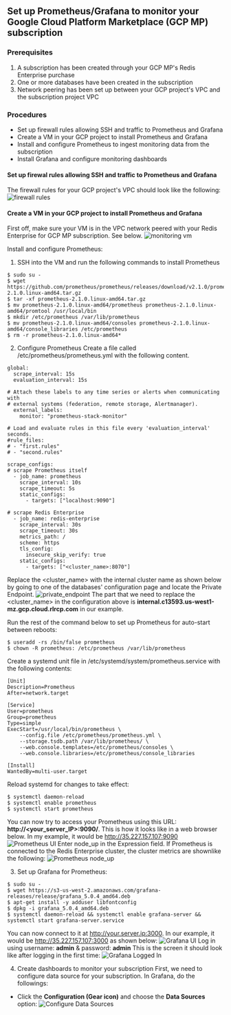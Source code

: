 ## Set up Prometheus/Grafana to monitor your Google Cloud Platform Marketplace (GCP MP) subscription

### Prerequisites
1. A subscription has been created through your GCP MP's Redis Enterprise purchase 
2. One or more databases have been created in the subscription
3. Network peering has been set up between your GCP project's VPC and the subscription project VPC

### Procedures
* Set up firewall rules allowing SSH and traffic to Prometheus and Grafana
* Create a VM in your GCP project to install Prometheus and Grafana 
* Install and configure Prometheus to ingest monitoring data from the subscription
* Install Grafana and configure monitoring dashboards

#### Set up firewal rules allowing SSH and traffic to Prometheus and Grafana
The firewall rules for your GCP project's VPC should look like the following:
![firewall rules](./img/firewall_rules.png)

#### Create a VM in your GCP project to install Prometheus and Grafana
First off, make sure your VM is in the VPC network peered with your Redis Enterprise for GCP MP subscription. See below.
![monitoring vm](./img/monitoring_vm.png)

Install and configure Prometheus:
1. SSH into the VM and run the following commands to install Prometheus
```
$ sudo su -
$ wget https://github.com/prometheus/prometheus/releases/download/v2.1.0/prometheus-2.1.0.linux-amd64.tar.gz
$ tar -xf prometheus-2.1.0.linux-amd64.tar.gz
$ mv prometheus-2.1.0.linux-amd64/prometheus prometheus-2.1.0.linux-amd64/promtool /usr/local/bin
$ mkdir /etc/prometheus /var/lib/prometheus
$ mv prometheus-2.1.0.linux-amd64/consoles prometheus-2.1.0.linux-amd64/console_libraries /etc/prometheus
$ rm -r prometheus-2.1.0.linux-amd64*
```
2. Configure Prometheus
Create a file called /etc/prometheus/prometheus.yml with the following content.
```
global:
  scrape_interval: 15s
  evaluation_interval: 15s

# Attach these labels to any time series or alerts when communicating with
# external systems (federation, remote storage, Alertmanager).
  external_labels:
    monitor: "prometheus-stack-monitor"

# Load and evaluate rules in this file every 'evaluation_interval' seconds.
#rule_files:
# - "first.rules"
# - "second.rules"

scrape_configs:
# scrape Prometheus itself
  - job_name: prometheus
    scrape_interval: 10s
    scrape_timeout: 5s
    static_configs:
      - targets: ["localhost:9090"]

# scrape Redis Enterprise
  - job_name: redis-enterprise
    scrape_interval: 30s
    scrape_timeout: 30s
    metrics_path: /
    scheme: https
    tls_config:
      insecure_skip_verify: true
    static_configs:
      - targets: ["<cluster_name>:8070"]
```
Replace the <cluster_name> with the internal cluster name as shown below by going to one of the databases' configuration page and locate the Private Endpoint.
![private_endpoint](./img/private_endpoint.png)
The part that we need to replace the <cluster_name> in the configuration above is **internal.c13593.us-west1-mz.gcp.cloud.rlrcp.com** in our example.

Run the rest of the command below to set up Prometheus for auto-start between reboots:
```
$ useradd -rs /bin/false prometheus
$ chown -R prometheus: /etc/prometheus /var/lib/prometheus
```
Create a systemd unit file in /etc/systemd/system/prometheus.service with the following contents:
```
[Unit]
Description=Prometheus
After=network.target

[Service]
User=prometheus
Group=prometheus
Type=simple
ExecStart=/usr/local/bin/prometheus \
    --config.file /etc/prometheus/prometheus.yml \
    --storage.tsdb.path /var/lib/prometheus/ \
    --web.console.templates=/etc/prometheus/consoles \
    --web.console.libraries=/etc/prometheus/console_libraries

[Install]
WantedBy=multi-user.target
```
Reload systemd for changes to take effect:
```
$ systemctl daemon-reload
$ systemctl enable prometheus
$ systemctl start prometheus
```

You can now try to access your Prometheus using this URL: **http://<your_server_IP>:9090/**. This is how it looks like in a web browser below.  In my example, it would be http://35.227.157.107:9090
![Prometheus UI](./img/prometheus_ui.png)
Enter node_up in the Expression field. If Prometheus is connected to the Redis Enterprise cluster, the cluster metrics are shownlike the following:
![Prometheus node_up](./img/prometheus_node_up.png)

3. Set up Grafana for Prometheus:
```
$ sudo su -
$ wget https://s3-us-west-2.amazonaws.com/grafana-releases/release/grafana_5.0.4_amd64.deb
$ apt-get install -y adduser libfontconfig
$ dpkg -i grafana_5.0.4_amd64.deb
$ systemctl daemon-reload && systemctl enable grafana-server && systemctl start grafana-server.service
```

You can now connect to it at http://your.server.ip:3000.  In our example, it would be http://35.227.157.107:3000 as shown below:
![Grafana UI](./img/grafana_ui.png)
Log in using username: **admin** & password: **admin**
This is the screen it should look like after logging in the first time:
![Grafana Logged In](./img/grafana_loggedin.png) 

4. Create dashboards to monitor your subscription
First, we need to configure data source for your subscription. In Grafana, do the followings:
* Click the **Configuration (Gear icon)** and choose the **Data Sources** option:
![Configure Data Sources](./img/config_data_sources.png) 


